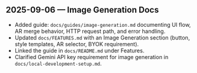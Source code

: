 ## 2025-09-06 — Image Generation Docs

- Added guide: `docs/guides/image-generation.md` documenting UI flow, AR merge behavior, HTTP request path, and error handling.
- Updated `docs/FEATURES.md` with an Image Generation section (button, style templates, AR selector, BYOK requirement).
- Linked the guide in `docs/README.md` under Features.
- Clarified Gemini API key requirement for image generation in `docs/local-development-setup.md`.
